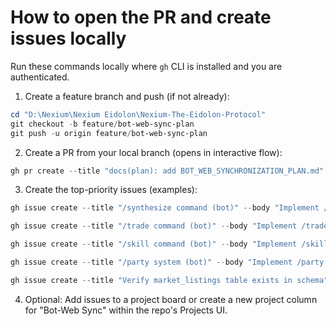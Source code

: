 # How to open the PR and create issues locally

Run these commands locally where `gh` CLI is installed and you are authenticated.

1. Create a feature branch and push (if not already):

```powershell
cd "D:\Nexium\Nexium Eidolon\Nexium-The-Eidolon-Protocol"
git checkout -b feature/bot-web-sync-plan
git push -u origin feature/bot-web-sync-plan
```

2. Create a PR from your local branch (opens in interactive flow):

```powershell
gh pr create --title "docs(plan): add BOT_WEB_SYNCHRONIZATION_PLAN.md" --body "Adds the BOT_WEB_SYNCHRONIZATION_PLAN.md and outlines the bot↔web synchronization roadmap." --head feature/bot-web-sync-plan --base main
```

3. Create the top-priority issues (examples):

```powershell
gh issue create --title "/synthesize command (bot)" --body "Implement /synthesize command: Grid-based crafting interface, material combination logic, quality tiers. See BOT_WEB_SYNCHRONIZATION_PLAN.md" --label "priority:high"

gh issue create --title "/trade command (bot)" --body "Implement /trade command: Secure P2P trading interface, item and Cred exchange. See BOT_WEB_SYNCHRONIZATION_PLAN.md" --label "priority:high"

gh issue create --title "/skill command (bot)" --body "Implement /skill command: Eidolon skill execution and cooldowns. See BOT_WEB_SYNCHRONIZATION_PLAN.md" --label "priority:medium"

gh issue create --title "/party system (bot)" --body "Implement /party: party formation and dungeon coordination. See BOT_WEB_SYNCHRONIZATION_PLAN.md" --label "priority:medium"

gh issue create --title "Verify market_listings table exists in schema" --body "Confirm market_listings table presence and correctness across schema, seeds, and migrations. See BOT_WEB_SYNCHRONIZATION_PLAN.md" --label "priority:high"
```

4. Optional: Add issues to a project board or create a new project column for "Bot-Web Sync" within the repo's Projects UI.
